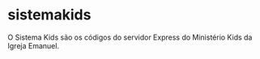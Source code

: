 # sistemakids
O Sistema Kids são os códigos do servidor Express do Ministério Kids da Igreja Emanuel.

